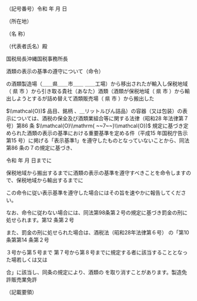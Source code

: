 （記号番号）令和 年 月 日

（所在地）

（名 称）

（代表者氏名）殿

国税局長沖縄国税事務所長

酒類の表示の基準の遵守について（命令）

の酒類製造場（＿＿県＿＿市＿＿ ＿＿工場）から移出されたが輸入し保税地域（ 県 市 ）から引き取る貴社（あなた）酒類（酒類が保税地域（ 県 市 ）から輸出しようとするが詰め替えて酒類販売場（ 県 市 ）から搬出した

$\\mathcal{O})$ 品目、銘柄 、＿リットルびん詰品）の容器（又は包装）の表示については、酒税の保全及び酒類業組合等に関する法律（昭和28 年法律第７号）第86 条 $\\mathcal{O}\\mathrm{ ~~7~~}\\mathcal{O})$ 規定に基づき定められた酒類の表示の基準における重要基準を定める件（平成15 年国税庁告示第15 号）に掲げる「表示基準1」を遵守したものとなっていないことから、同法第86 条の７の規定に基づき、

令和 年 月 日までに

保税地域から搬出するまでに酒類の表示の基準を遵守すべきことを命令しますので、保税地域から輸出するまでに

この命令に従い表示基準を遵守した場合にはその旨を速やかに報告してください。

なお、命令に従わない場合には、同法第98条第２号の規定に基づき罰金の刑に処せられます。第12 条第２号

また、罰金の刑に処せられた場合は、酒税法（昭和28年法律第６号） の「第10条第第14 条第２号

３号から第５号まで 第７号から第８号までに規定する者に該当することとなった場若しくは又は

合」に該当し、同条の規定により、酒類の を取り消すことがあります。製造免許販売業免許

（記載要領）